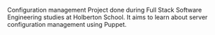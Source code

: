 Configuration management
Project done during Full Stack Software Engineering studies at Holberton School. It aims to learn about server configuration management using Puppet.
